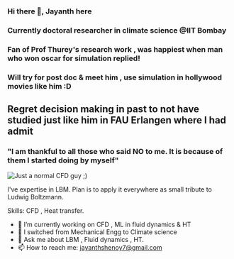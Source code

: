 ### Hi there 👋, Jayanth here
### Currently doctoral researcher in climate science @IIT Bombay
### Fan of Prof Thurey's research work , was happiest when man who won oscar for simulation replied!
### Will try for post doc & meet him , use simulation in hollywood movies like him :D
## Regret decision making in past to not have studied just like him in FAU Erlangen where I had admit
 

### "I am thankful to all those who said NO to me. It is because of them I started doing by myself"

![Just a normal CFD guy ;)](https://cdn.paperpile.com/blog/img/ludwig-boltzmann-1400x700.png)

I've expertise in LBM. 
Plan is to apply it everywhere as small tribute to Ludwig Boltzmann.

Skills: CFD , Heat transfer.

- 🔭 I’m currently working on CFD , ML in fluid dynamics & HT 
- 👯 I switched from Mechanical Engg to Climate science
- 💬 Ask me about LBM , Fluid dynamics , HT.
- 📫 How to reach me: jayanthshenoy7@gmail.com 









